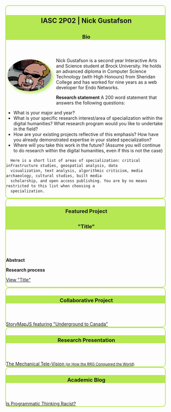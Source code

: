 <style type="text/css">
.portfolio-section { border:solid 2px #B5E853;border-radius:10px }
.portfolio-section header { background-color:#B5E853 }
.portfolio-section h2, .portfolio-section h3 { color:#1A1A1A;padding:5px 0 0 5px }

#about-me img { float:left;height:100px;border-radius:50%;margin:5px 15px 50px 5px;box-shadow:5px 5px 10px #B5E853 }
</style>

<section id="about-me" class="portfolio-section">
  <header>
    <h2>IASC 2P02 | Nick Gustafson</h2>
    <h3>Bio</h3>
  </header>
  
  <img src="images/caricature_cropped.png" border="0" alt="Me" />

  <p>
    Nick Gustafson is a second year Interactive Arts and Science student at Brock University.  He holds an advanced diploma in 
    Computer Science Technology (with High Honours) from Sheridan College and has worked for nine years as a web developer for 
    Endo Networks.
  </p>
  
  <p>
    <strong>Research statement</strong>
      A 200 word statement that answers the following questions:
      <ul>
        <li>What is your major and year?</li>
        <li>What is your specific research interest/area of specialization within the digital humanities? What
        research program would you like to undertake in the field?</li>
        <li>How are your existing projects reflective of this emphasis? How have you already demonstrated
        expertise in your stated specialization?</li>
        <li>Where will you take this work in the future? (Assume you will continue to do research within the digital
        humanities, even if this is not the case)</li>
      </ul>
      
      Here is a short list of areas of specialization: critical infrastructure studies, geospatial analysis, data
      visualization, text analysis, algorithmic criticism, media archaeology, cultural studies, built media
      scholarship, and open access publishing. You are by no means restricted to this list when choosing a
      specialization.
   </p>
</section>

<section id="featured" class="portfolio-section">
  <header>
    <h3>Featured Project</h3>
    <h3>&quot;Title&quot;</h3>
  </header>
  
  <img src="https://nickgustafson.github.io/Reveal-Presentation/images/image17.jpg" border="0" alt="" />
  
  <p>
    <strong>Abstract</strong>
  
  </p>
  <p>
    <strong>Research process</strong>
    
  </p>
  
  <a href="">View &quot;Title&quot;</a>
</section>

<section id="collab" class="portfolio-section">
    <header>
      <h3>Collaborative Project</h3>
    </header>
    <a href="collab.html">StoryMapJS featuring &quot;Underground to Canada&quot;</a>
</section>

<section id="research" class="portfolio-section">
  <header>
    <h3>Research Presentation</h3>
  </header>
  <a href="Reveal-Presentation/">The Mechanical Tele-Vision <small>(or How the RRG Conquered the World)</small></a>
</section>

<section id="blog" class="portfolio-section">
  <header>
    <h3>Academic Blog</h3>
  </header>
  <a href="blog.html">Is Programmatic Thinking Racist?</a>
</section>



